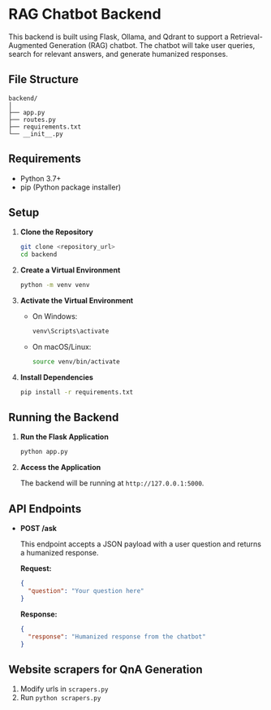 # RAG Chatbot Backend

This backend is built using Flask, Ollama, and Qdrant to support a Retrieval-Augmented Generation (RAG) chatbot. The chatbot will take user queries, search for relevant answers, and generate humanized responses.

## File Structure

```
backend/
│
├── app.py
├── routes.py
├── requirements.txt
└── __init__.py
```

## Requirements

- Python 3.7+
- pip (Python package installer)

## Setup

1. **Clone the Repository**

   ```bash
   git clone <repository_url>
   cd backend
   ```

2. **Create a Virtual Environment**

   ```bash
   python -m venv venv
   ```

3. **Activate the Virtual Environment**

   - On Windows:

     ```bash
     venv\Scripts\activate
     ```

   - On macOS/Linux:

     ```bash
     source venv/bin/activate
     ```

4. **Install Dependencies**

   ```bash
   pip install -r requirements.txt
   ```

## Running the Backend

1. **Run the Flask Application**

   ```bash
   python app.py
   ```

2. **Access the Application**

   The backend will be running at `http://127.0.0.1:5000`.

## API Endpoints

- **POST /ask**

  This endpoint accepts a JSON payload with a user question and returns a humanized response.

  **Request:**

  ```json
  {
    "question": "Your question here"
  }
  ```

  **Response:**

  ```json
  {
    "response": "Humanized response from the chatbot"
  }
  ```
## Website scrapers for QnA Generation

1. Modify urls in `scrapers.py`
2. Run `python scrapers.py`